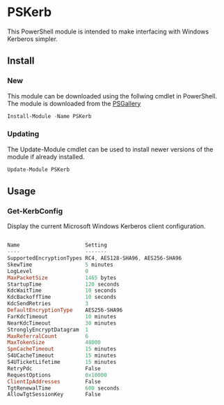 # PSKerb

This PowerShell module is intended to make interfacing with Windows Kerberos simpler.

## Install

### New

This module can be downloaded using the follwing cmdlet in PowerShell. The module is downloaded from the [PSGallery](https://www.powershellgallery.com/packages/PSKerb/)

```powershell
Install-Module -Name PSKerb
```

### Updating

The Update-Module cmdlet can be used to install newer versions of the module if already installed.

```powershell
Update-Module PSKerb
```

## Usage

### Get-KerbConfig

Display the current Microsoft Windows Kerberos client configuration.

```powershell

Name                     Setting
----                     -------
SupportedEncryptionTypes RC4, AES128-SHA96, AES256-SHA96
SkewTime                 5 minutes
LogLevel                 0
MaxPacketSize            1465 bytes
StartupTime              120 seconds
KdcWaitTime              10 seconds
KdcBackoffTime           10 seconds
KdcSendRetries           3
DefaultEncryptionType    AES256-SHA96
FarKdcTimeout            10 minutes
NearKdcTimeout           30 minutes
StronglyEncryptDatagram  1
MaxReferralCount         6
MaxTokenSize             48000
SpnCacheTimeout          15 minutes
S4UCacheTimeout          15 minutes
S4UTicketLifetime        15 minutes
RetryPdc                 False
RequestOptions           0x10000
ClientIpAddresses        False
TgtRenewalTime           600 seconds
AllowTgtSessionKey       False
```